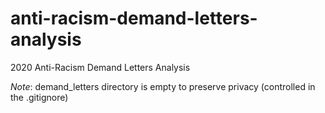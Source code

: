 # anti-racism-demand-letters-analysis
2020 Anti-Racism Demand Letters Analysis

_Note_: demand_letters directory is empty to preserve privacy (controlled in the .gitignore)
